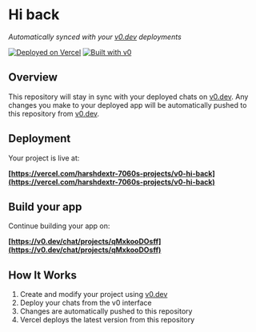 # Hi back

*Automatically synced with your [v0.dev](https://v0.dev) deployments*

[![Deployed on Vercel](https://img.shields.io/badge/Deployed%20on-Vercel-black?style=for-the-badge&logo=vercel)](https://vercel.com/harshdextr-7060s-projects/v0-hi-back)
[![Built with v0](https://img.shields.io/badge/Built%20with-v0.dev-black?style=for-the-badge)](https://v0.dev/chat/projects/qMxkooDOsff)

## Overview

This repository will stay in sync with your deployed chats on [v0.dev](https://v0.dev).
Any changes you make to your deployed app will be automatically pushed to this repository from [v0.dev](https://v0.dev).

## Deployment

Your project is live at:

**[https://vercel.com/harshdextr-7060s-projects/v0-hi-back](https://vercel.com/harshdextr-7060s-projects/v0-hi-back)**

## Build your app

Continue building your app on:

**[https://v0.dev/chat/projects/qMxkooDOsff](https://v0.dev/chat/projects/qMxkooDOsff)**

## How It Works

1. Create and modify your project using [v0.dev](https://v0.dev)
2. Deploy your chats from the v0 interface
3. Changes are automatically pushed to this repository
4. Vercel deploys the latest version from this repository
